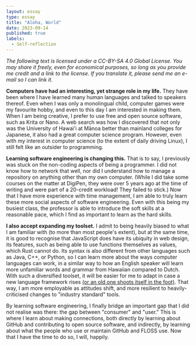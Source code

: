 ```yaml
---
layout: essay
type: essay
title: "Aloha, World"
date: 2023-09-14
published: true
labels:
  - Self-reflection
---
```

*The following text is licensed under a CC-BY-SA 4.0 Global License. You may share it freely, even for economical purposes, so long as you provide me credit and a link to the license. If you translate it, please send me an e-mail so I can link it.*

**Computers have had an interesting, yet strange role in my life.** They have been where I have learned many human languages and talked to speakers thereof. Even when I was only a monolingual child, computer games were my favourite hobby, and even to this day I am interested in making them. When I am being creative, I prefer to use free and open source software, such as Krita or Nano. A web search was how I discovered that not only was the University of Hawai'i at Mānoa better than mainland colleges for Japanese, it also had a great computer science program. However, even with my interest in computer science (to the extent of daily driving Linux), I still felt like an outsider to programming. 

**Learning software engineering is changing this.** That is to say, I previously was stuck on the non-coding aspects of being a programmer. I did not know how to network that well, nor did I understand how to manage a repository on anything other than my own computer. (While I did take some courses on the matter at DigiPen, they were over 5 years ago at the time of writing and were part of a 20-credit workload! They failed to stick.) Now that I have more experience with time management, I am able to truly learn these more social aspects of software engineering. Even with this being my busiest class, the professor is able to introduce the soft skills at a reasonable pace, which I find as important to learn as the hard skills.

**I also accept expanding my toolset.** I admit to being heavily biased to what I am familiar with (to more than most people's extent), but at the same time, it is good to recognise that JavaScript does have its ubiquity in web design, its features, such as being able to use functions themselves as values, which Rust cannot do. Its syntax is also different from other languages such as Java, C++, or Python, so I can learn more about the ways computer languages can work, in a similar way to how an English speaker will learn more unfamiliar words and grammar from Hawaiian compared to Dutch. With such a diversified toolset, it will be easier for me to adapt in case a new language framework rises [(or an old one shoots itself in the foot)](https://www.bbc.com/news/newsbeat-66810296). That way, I am more employable as attitudes shift, and more resilient to heavily-criticised changes to "industry standard" tools.

By learning software engineering, I finally bridge an important gap that I did not realise was there: the gap between "consumer" and "user." This is where I learn about making connections, both directly by learning about GitHub and contributing to open source software, and indirectly, by learning about what the people who use or maintain GitHub and FLOSS use. Now that I have the time to do so, I will, happily.